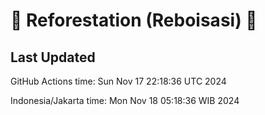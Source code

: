 
# 🌳 Reforestation (Reboisasi) 🌲

## Last Updated

GitHub Actions time: Sun Nov 17 22:18:36 UTC 2024

Indonesia/Jakarta time: Mon Nov 18 05:18:36 WIB 2024
